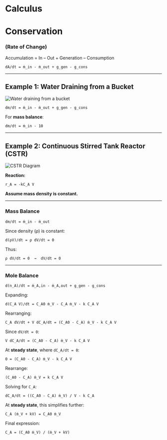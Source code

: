 <!-- # Calculus -->

# Calculus

# Conservation

### (Rate of Change)
Accumulation = In – Out + Generation – Consumption  

```
dA/dt = ṁ_in - ṁ_out + g_gen - g_cons
```

---

## **Example 1: Water Draining from a Bucket**

![Water draining from a bucket](./image.png)

```
dm/dt = ṁ_in - ṁ_out + g_gen - g_cons
```

For **mass balance**:

```
dm/dt = ṁ_in - 10
```

---

## **Example 2: Continuous Stirred Tank Reactor (CSTR)**

![CSTR Diagram](./image.png)

**Reaction:**
```
r_A = -kC_A V
```

**Assume mass density is constant.**

---

### **Mass Balance**
```
dm/dt = ṁ_in - ṁ_out
```

Since density (ρ) is constant:

```
d(ρV)/dt = ρ dV/dt = 0
```

Thus:

```
ρ dV/dt = 0  →  dV/dt = 0
```

---

### **Mole Balance**
```
d(n_A)/dt = ṁ_A,in - ṁ_A,out + g_gen - g_cons
```

Expanding:

```
d(C_A V)/dt = C_A0 ṁ_V - C_A ṁ_V - k C_A V
```

Rearranging:

```
C_A dV/dt + V dC_A/dt = (C_A0 - C_A) ṁ_V - k C_A V
```

Since `dV/dt = 0`:

```
V dC_A/dt = (C_A0 - C_A) ṁ_V - k C_A V
```

At **steady state**, where `dC_A/dt = 0`:

```
0 = (C_A0 - C_A) ṁ_V - k C_A V
```

Rearrange:

```
(C_A0 - C_A) ṁ_V = k C_A V
```

Solving for `C_A`:

```
dC_A/dt = ((C_A0 - C_A) ṁ_V) / V - k C_A
```

At **steady state**, this simplifies further:

```
C_A (ṁ_V + kV) = C_A0 ṁ_V
```

Final expression:

```
C_A = (C_A0 ṁ_V) / (ṁ_V + kV)
```
